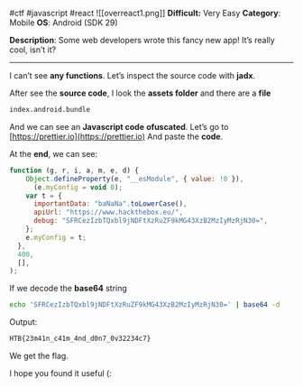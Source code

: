 #ctf #javascript #react 
![[overreact1.png]]
**Difficult:** Very Easy
**Category**: Mobile
**OS**: Android (SDK 29)

**Description**: Some web developers wrote this fancy new app! It’s really cool, isn’t it?

---

I can’t see **any functions**.
Let’s inspect the source code with **jadx**.

After see the **source code**, I look the **assets folder** and there are a **file**
```bash
index.android.bundle
```

And we can see an **Javascript code** **ofuscated**.
Let’s go to [https://prettier.io](https://prettier.io)
And paste the **code**.

At the **end**, we can see:
```javascript
function (g, r, i, a, m, e, d) {
    Object.defineProperty(e, "__esModule", { value: !0 }),
      (e.myConfig = void 0);
    var t = {
      importantData: "baNaNa".toLowerCase(),
      apiUrl: "https://www.hackthebox.eu/",
      debug: "SFRCezIzbTQxbl9jNDFtXzRuZF9kMG43XzB2MzIyMzRjN30=",
    };
    e.myConfig = t;
  },
  400,
  [],
);
```

If we decode the **base64** string
```bash
echo 'SFRCezIzbTQxbl9jNDFtXzRuZF9kMG43XzB2MzIyMzRjN30=' | base64 -d
```

Output:
```bash
HTB{23m41n_c41m_4nd_d0n7_0v32234c7}
```
We get the flag.

I hope you found it useful (: